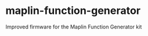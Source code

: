 maplin-function-generator
=========================

Improved firmware for the Maplin Function Generator kit
